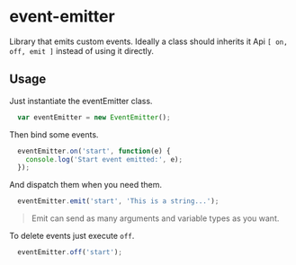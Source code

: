 # event-emitter
Library that emits custom events. Ideally a class should inherits it Api `[ on, off, emit ]` instead of using it directly.

## Usage
Just instantiate the eventEmitter class.

```javascript
  var eventEmitter = new EventEmitter();
```

Then bind some events.

```javascript
  eventEmitter.on('start', function(e) {
    console.log('Start event emitted:', e);
  });
```

And dispatch them when you need them.

```javascript
  eventEmitter.emit('start', 'This is a string...');
```

> Emit can send as many arguments and variable types as you want.

To delete events just execute `off`.

```javascript
  eventEmitter.off('start');
```